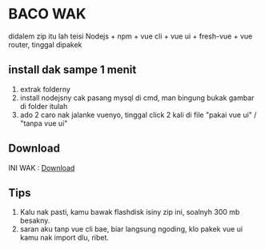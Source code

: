 # BACO WAK

didalem zip itu lah teisi Nodejs + npm + vue cli + vue ui + fresh-vue + vue router, tinggal dipakek

## install dak sampe 1 menit

1. extrak folderny
2. install nodejsny cak pasang mysql di cmd, man bingung bukak gambar di folder itulah
3. ado 2 caro nak jalanke vuenyo, tinggal click 2 kali di file "pakai vue ui" / "tanpa vue ui"

## Download
INI WAK : [Download](https://www.mediafire.com/file/b5yqiyu3usqjnc7/Bahas_UAS.zip/file)

## Tips
1. Kalu nak pasti, kamu bawak flashdisk isiny zip ini, soalnyh 300 mb besakny.
2. saran aku tanp vue cli bae, biar langsung ngoding, klo pakek vue ui kamu nak import dlu, ribet.
